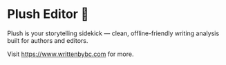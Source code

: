 # Plush Editor 🧠

Plush is your storytelling sidekick — clean, offline-friendly writing analysis built for authors and editors.

Visit https://www.writtenbybc.com for more.
